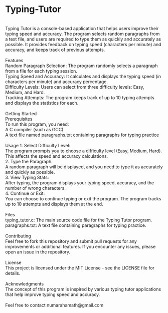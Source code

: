 # Typing-Tutor
<br>
Typing Tutor is a console-based application that helps users improve their typing speed and accuracy. The program selects random paragraphs from a text file, and users are required to type them as quickly and accurately as possible. It provides feedback on typing speed (characters per minute) and accuracy, and keeps track of previous attempts.
<br>
<br>
Features
<br>
Random Paragraph Selection: The program randomly selects a paragraph from a file for each typing session.
<br>
Typing Speed and Accuracy: It calculates and displays the typing speed (in characters per minute) and accuracy percentage.
<br>
Difficulty Levels: Users can select from three difficulty levels: Easy, Medium, and Hard.
<br>
Tracking Attempts: The program keeps track of up to 10 typing attempts and displays the statistics for each.
<br>
<br>
Getting Started
<br>
Prerequisites
<br>
To run this program, you need:
<br>
A C compiler (such as GCC)
<br>
A text file named paragraphs.txt containing paragraphs for typing practice
<br>
<br>
Usage
1. Select Difficulty Level:
<br>
The program prompts you to choose a difficulty level (Easy, Medium, Hard). This affects the speed and accuracy calculations.
<br>
2. Type the Paragraph:
<br>
A random paragraph will be displayed, and you need to type it as accurately and quickly as possible.
<br>
3. View Typing Stats:
<br>
After typing, the program displays your typing speed, accuracy, and the number of wrong characters.
<br>
4. Continue or Exit:
<br>
You can choose to continue typing or exit the program. The program tracks up to 10 attempts and displays them at the end.
<br>
<br>
Files
<br>
typing_tutor.c: The main source code file for the Typing Tutor program.
<br>
paragraphs.txt: A text file containing paragraphs for typing practice.
<br>
<br>
Contributing
<br>
Feel free to fork this repository and submit pull requests for any improvements or additional features. If you encounter any issues, please open an issue in the repository.
<br>
<br>
License
<br>
This project is licensed under the MIT License - see the LICENSE file for details.
<br>
<br>
Acknowledgments
<br>
The concept of this program is inspired by various typing tutor applications that help improve typing speed and accuracy.
<br>
<br>
Feel free to contact numarahamath@gmail.com
